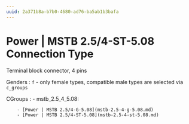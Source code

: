```yaml
---
uuid: 2a371b8a-b7b0-4680-ad76-ba5ab1b3bafa
---
```

# Power | MSTB 2.5/4-ST-5.08 Connection Type

Terminal block connector, 4 pins

Genders
: `f` - only female types, compatible male types are selected via `c_groups`

CGroups
:   - mstb_2.5_4_5.08:

        - [Power | MSTB 2.5/4-G-5.08](mstb-2.5-4-g-5.08.md)
        - [Power | MSTB 2.5/4-ST-5.08](mstb-2.5-4-st-5.08.md)

